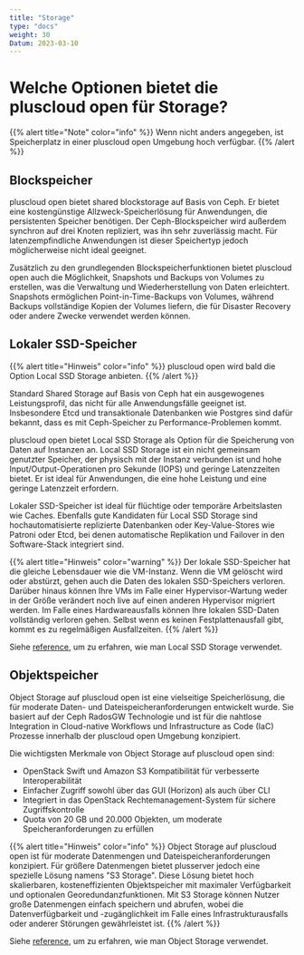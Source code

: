```yaml
---
title: "Storage"
type: "docs"
weight: 30
Datum: 2023-03-10
---
```


# Welche Optionen bietet die pluscloud open für Storage?

{{% alert title="Note" color="info" %}}
Wenn nicht anders angegeben, ist Speicherplatz in einer pluscloud open Umgebung hoch verfügbar.
{{% /alert %}}

## Blockspeicher

pluscloud open bietet shared blockstorage auf Basis von Ceph. Er bietet eine kostengünstige Allzweck-Speicherlösung für Anwendungen, die persistenten Speicher benötigen. Der Ceph-Blockspeicher wird außerdem synchron auf drei Knoten repliziert, was ihn sehr zuverlässig macht. Für latenzempfindliche Anwendungen ist dieser Speichertyp jedoch möglicherweise nicht ideal geeignet.

Zusätzlich zu den grundlegenden Blockspeicherfunktionen bietet pluscloud open auch die Möglichkeit, Snapshots und Backups von Volumes zu erstellen, was die Verwaltung und Wiederherstellung von Daten erleichtert. Snapshots ermöglichen Point-in-Time-Backups von Volumes, während Backups vollständige Kopien der Volumes liefern, die für Disaster Recovery oder andere Zwecke verwendet werden können.

## Lokaler SSD-Speicher

{{% alert title="Hinweis" color="info" %}}
pluscloud open wird bald die Option Local SSD Storage anbieten.
{{% /alert %}}

Standard Shared Storage auf Basis von Ceph hat ein ausgewogenes Leistungsprofil, das nicht für alle Anwendungsfälle geeignet ist. Insbesondere Etcd und transaktionale Datenbanken wie Postgres sind dafür bekannt, dass es mit Ceph-Speicher zu Performance-Problemen kommt.

pluscloud open bietet Local SSD Storage als Option für die Speicherung von Daten auf Instanzen an. Local SSD Storage ist ein nicht gemeinsam genutzter Speicher, der physisch mit der Instanz verbunden ist und hohe Input/Output-Operationen pro Sekunde (IOPS) und geringe Latenzzeiten bietet. Er ist ideal für Anwendungen, die eine hohe Leistung und eine geringe Latenzzeit erfordern.

Lokaler SSD-Speicher ist ideal für flüchtige oder temporäre Arbeitslasten wie Caches. Ebenfalls gute Kandidaten für Local SSD Storage sind hochautomatisierte replizierte Datenbanken oder Key-Value-Stores wie Patroni oder Etcd, bei denen automatische Replikation und Failover in den Software-Stack integriert sind.

{{% alert title="Hinweis" color="warning" %}}
Der lokale SSD-Speicher hat die gleiche Lebensdauer wie die VM-Instanz. Wenn die VM gelöscht wird oder abstürzt, gehen auch die Daten des lokalen SSD-Speichers verloren. Darüber hinaus können Ihre VMs im Falle einer Hypervisor-Wartung weder in der Größe verändert noch live auf einen anderen Hypervisor migriert werden. Im Falle eines Hardwareausfalls können Ihre lokalen SSD-Daten vollständig verloren gehen. Selbst wenn es keinen Festplattenausfall gibt, kommt es zu regelmäßigen Ausfallzeiten.
{{% /alert %}}

Siehe [reference](../../../reference/local-storage/), um zu erfahren, wie man Local SSD Storage verwendet.

## Objektspeicher

Object Storage auf pluscloud open ist eine vielseitige Speicherlösung, die für moderate Daten- und Dateispeicheranforderungen entwickelt wurde. Sie basiert auf der Ceph RadosGW Technologie und ist für die nahtlose Integration in Cloud-native Workflows und Infrastructure as Code (IaC) Prozesse innerhalb der pluscloud open Umgebung konzipiert.

Die wichtigsten Merkmale von Object Storage auf pluscloud open sind:

- OpenStack Swift und Amazon S3 Kompatibilität für verbesserte Interoperabilität
- Einfacher Zugriff sowohl über das GUI (Horizon) als auch über CLI
- Integriert in das OpenStack Rechtemanagement-System für sichere Zugriffskontrolle
- Quota von 20 GB und 20.000 Objekten, um moderate Speicheranforderungen zu erfüllen

{{% alert title="Hinweis" color="info" %}}
Object Storage auf pluscloud open ist für moderate Datenmengen und Dateispeicheranforderungen konzipiert. Für größere Datenmengen bietet plusserver jedoch eine spezielle Lösung namens "S3 Storage". Diese Lösung bietet hoch skalierbaren, kosteneffizienten Objektspeicher mit maximaler Verfügbarkeit und optionalen Georedundanzfunktionen. Mit S3 Storage können Nutzer große Datenmengen einfach speichern und abrufen, wobei die Datenverfügbarkeit und -zugänglichkeit im Falle eines Infrastrukturausfalls oder anderer Störungen gewährleistet ist.
{{% /alert %}}

Siehe [reference](../../../reference/object-storage/), um zu erfahren, wie man Object Storage verwendet.
